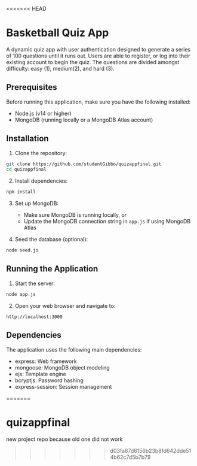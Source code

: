 <<<<<<< HEAD
# Basketball Quiz App
A dynamic quiz app with user authentication designed to generate a series of 100 questions until it runs out. Users are able to register, or log into their existing account to begin the quiz. The questions are divided amongst difficulty: easy (1), medium(2), and hard (3).

## Prerequisites
Before running this application, make sure you have the following installed:
- Node.js (v14 or higher)
- MongoDB (running locally or a MongoDB Atlas account)

## Installation

1. Clone the repository:
```bash
git clone https://github.com/studentGibbo/quizappfinal.git
cd quizappfinal
```

2. Install dependencies:
```bash
npm install
```

3. Set up MongoDB:
   - Make sure MongoDB is running locally, or
   - Update the MongoDB connection string in `app.js` if using MongoDB Atlas

4. Seed the database (optional):
```bash
node seed.js
```

## Running the Application

1. Start the server:
```bash
node app.js
```

2. Open your web browser and navigate to:
```
http://localhost:3000
```

## Dependencies
The application uses the following main dependencies:
- express: Web framework
- mongoose: MongoDB object modeling
- ejs: Template engine
- bcryptjs: Password hashing
- express-session: Session management

=======
# quizappfinal
new project repo because old one did not work
>>>>>>> d03fa67d6156b23b8fd642dde514b62c7d5b7b79
